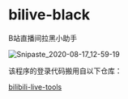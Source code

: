 # bilive-black
B站直播间拉黑小助手

![Snipaste_2020-08-17_12-59-19](https://user-images.githubusercontent.com/8389962/90359124-98176480-e08a-11ea-94df-8fbf4ce714bb.png)

该程序的登录代码搬用自以下仓库：

[bilibili-live-tools](https://github.com/Dawnnnnnn/bilibili-live-tools)
